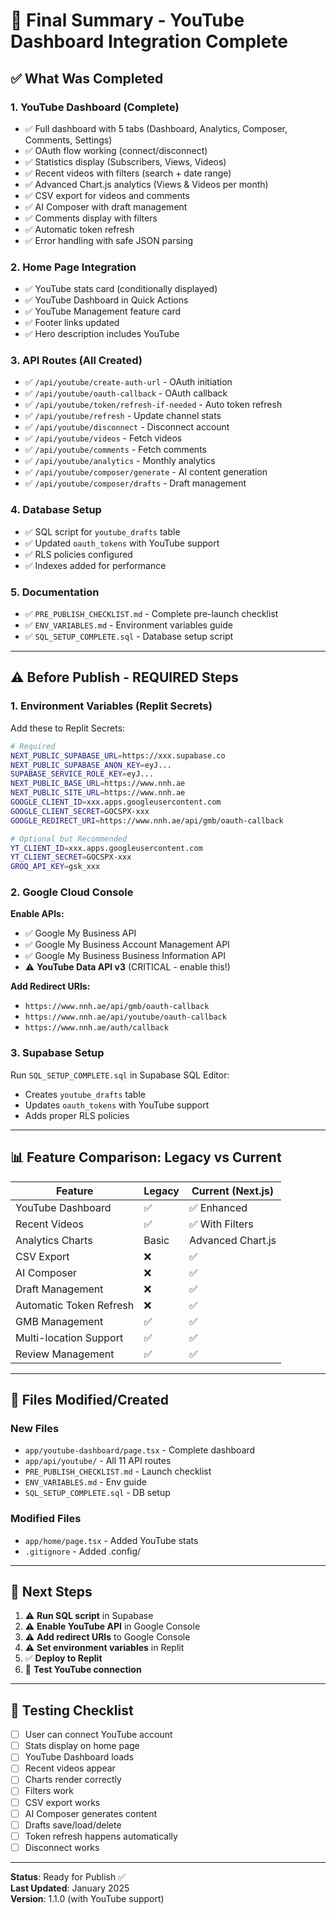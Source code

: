 # 🎉 Final Summary - YouTube Dashboard Integration Complete

## ✅ What Was Completed

### 1. YouTube Dashboard (Complete)
- ✅ Full dashboard with 5 tabs (Dashboard, Analytics, Composer, Comments, Settings)
- ✅ OAuth flow working (connect/disconnect)
- ✅ Statistics display (Subscribers, Views, Videos)
- ✅ Recent videos with filters (search + date range)
- ✅ Advanced Chart.js analytics (Views & Videos per month)
- ✅ CSV export for videos and comments
- ✅ AI Composer with draft management
- ✅ Comments display with filters
- ✅ Automatic token refresh
- ✅ Error handling with safe JSON parsing

### 2. Home Page Integration
- ✅ YouTube stats card (conditionally displayed)
- ✅ YouTube Dashboard in Quick Actions
- ✅ YouTube Management feature card
- ✅ Footer links updated
- ✅ Hero description includes YouTube

### 3. API Routes (All Created)
- ✅ `/api/youtube/create-auth-url` - OAuth initiation
- ✅ `/api/youtube/oauth-callback` - OAuth callback
- ✅ `/api/youtube/token/refresh-if-needed` - Auto token refresh
- ✅ `/api/youtube/refresh` - Update channel stats
- ✅ `/api/youtube/disconnect` - Disconnect account
- ✅ `/api/youtube/videos` - Fetch videos
- ✅ `/api/youtube/comments` - Fetch comments
- ✅ `/api/youtube/analytics` - Monthly analytics
- ✅ `/api/youtube/composer/generate` - AI content generation
- ✅ `/api/youtube/composer/drafts` - Draft management

### 4. Database Setup
- ✅ SQL script for `youtube_drafts` table
- ✅ Updated `oauth_tokens` with YouTube support
- ✅ RLS policies configured
- ✅ Indexes added for performance

### 5. Documentation
- ✅ `PRE_PUBLISH_CHECKLIST.md` - Complete pre-launch checklist
- ✅ `ENV_VARIABLES.md` - Environment variables guide
- ✅ `SQL_SETUP_COMPLETE.sql` - Database setup script

---

## ⚠️ Before Publish - REQUIRED Steps

### 1. Environment Variables (Replit Secrets)
Add these to Replit Secrets:

```bash
# Required
NEXT_PUBLIC_SUPABASE_URL=https://xxx.supabase.co
NEXT_PUBLIC_SUPABASE_ANON_KEY=eyJ...
SUPABASE_SERVICE_ROLE_KEY=eyJ...
NEXT_PUBLIC_BASE_URL=https://www.nnh.ae
NEXT_PUBLIC_SITE_URL=https://www.nnh.ae
GOOGLE_CLIENT_ID=xxx.apps.googleusercontent.com
GOOGLE_CLIENT_SECRET=GOCSPX-xxx
GOOGLE_REDIRECT_URI=https://www.nnh.ae/api/gmb/oauth-callback

# Optional but Recommended
YT_CLIENT_ID=xxx.apps.googleusercontent.com
YT_CLIENT_SECRET=GOCSPX-xxx
GROQ_API_KEY=gsk_xxx
```

### 2. Google Cloud Console
**Enable APIs:**
- ✅ Google My Business API
- ✅ Google My Business Account Management API
- ✅ Google My Business Business Information API
- ⚠️ **YouTube Data API v3** (CRITICAL - enable this!)

**Add Redirect URIs:**
- `https://www.nnh.ae/api/gmb/oauth-callback`
- `https://www.nnh.ae/api/youtube/oauth-callback`
- `https://www.nnh.ae/auth/callback`

### 3. Supabase Setup
Run `SQL_SETUP_COMPLETE.sql` in Supabase SQL Editor:
- Creates `youtube_drafts` table
- Updates `oauth_tokens` with YouTube support
- Adds proper RLS policies

---

## 📊 Feature Comparison: Legacy vs Current

| Feature | Legacy | Current (Next.js) |
|---------|--------|-------------------|
| YouTube Dashboard | ✅ | ✅ Enhanced |
| Recent Videos | ✅ | ✅ With Filters |
| Analytics Charts | Basic | Advanced Chart.js |
| CSV Export | ❌ | ✅ |
| AI Composer | ❌ | ✅ |
| Draft Management | ❌ | ✅ |
| Automatic Token Refresh | ❌ | ✅ |
| GMB Management | ✅ | ✅ |
| Multi-location Support | ✅ | ✅ |
| Review Management | ✅ | ✅ |

---

## 🚀 Files Modified/Created

### New Files
- `app/youtube-dashboard/page.tsx` - Complete dashboard
- `app/api/youtube/` - All 11 API routes
- `PRE_PUBLISH_CHECKLIST.md` - Launch checklist
- `ENV_VARIABLES.md` - Env guide
- `SQL_SETUP_COMPLETE.sql` - DB setup

### Modified Files
- `app/home/page.tsx` - Added YouTube stats
- `.gitignore` - Added .config/

---

## 🎯 Next Steps

1. ⚠️ **Run SQL script** in Supabase
2. ⚠️ **Enable YouTube API** in Google Console
3. ⚠️ **Add redirect URIs** to Google Console
4. ⚠️ **Set environment variables** in Replit
5. ✅ **Deploy to Replit**
6. 🧪 **Test YouTube connection**

---

## 📝 Testing Checklist

- [ ] User can connect YouTube account
- [ ] Stats display on home page
- [ ] YouTube Dashboard loads
- [ ] Recent videos appear
- [ ] Charts render correctly
- [ ] Filters work
- [ ] CSV export works
- [ ] AI Composer generates content
- [ ] Drafts save/load/delete
- [ ] Token refresh happens automatically
- [ ] Disconnect works

---

**Status**: Ready for Publish ✅  
**Last Updated**: January 2025  
**Version**: 1.1.0 (with YouTube support)

